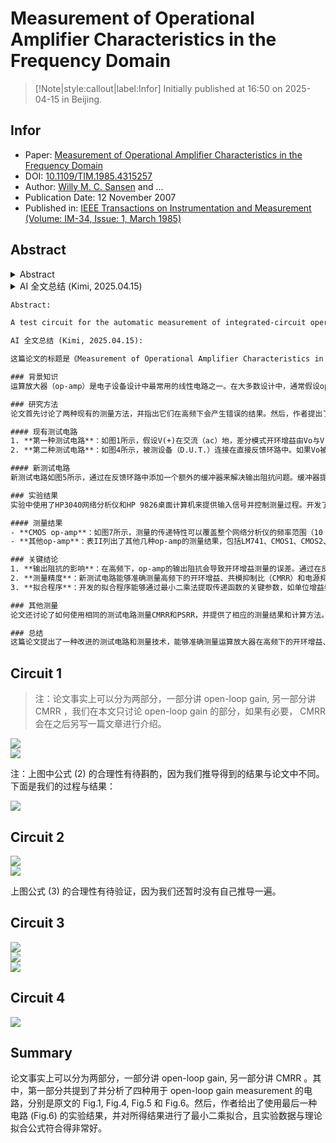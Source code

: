 # Measurement of Operational Amplifier Characteristics in the Frequency Domain

> [!Note|style:callout|label:Infor]
Initially published at 16:50 on 2025-04-15 in Beijing.

## Infor 

- Paper: [Measurement of Operational Amplifier Characteristics in the Frequency Domain](https://ieeexplore.ieee.org/document/4315257)
- DOI: [10.1109/TIM.1985.4315257](https://doi.org/10.1109/TIM.1985.4315257)
- Author:  [Willy M. C. Sansen](https://ieeexplore.ieee.org/author/37275189100) and ...
- Publication Date: 12 November 2007
- Published in: [ IEEE Transactions on Instrumentation and Measurement (Volume: IM-34, Issue: 1, March 1985)](https://ieeexplore.ieee.org/xpl/RecentIssue.jsp?punumber=19)

## Abstract


<details>
<summary>Abstract</summary>

A test circuit for the automatic measurement of integrated-circuit operational amplifiers in the frequency domain has been developed. The main advantage of this test circuit over those previously reported in the literature is that it uses buffers in the feedback loop to reduce the influence of the output impedance of the operational amplifier. A fit program has been developed to extract the relevant parameters such as the transfer characteristics, the common mode rejection ratio, and the power supply rejection ratio. Examples of measurements are added for several operational amplifiers.
</details>
<div>





<details>
<summary>AI 全文总结 (Kimi, 2025.04.15)</summary>

这篇论文的标题是《Measurement of Operational Amplifier Characteristics in the Frequency Domain》，由Willy M. C. Sansen、Michael Steyaert和Paul J. V. Vandeloof撰写，发表于1985年3月的《IEEE Transactions on Instrumentation and Measurement》。论文主要介绍了一种用于自动测量集成电路运算放大器（op-amp）频率域特性的测试电路，并提出了一种新的测量技术，以减少运算放大器输出阻抗对测量结果的影响。

### 背景知识
运算放大器（op-amp）是电子设备设计中最常用的线性电路之一。在大多数设计中，通常假设op-amp的性能是理想的，例如假设其差分模式开环增益非常高。然而，这种假设仅在低频下合理。在高频下，为了确保在单位增益跟随器模式下的无条件稳定性，增益会降低，因此需要内部相位补偿。补偿的关键在于了解op-amp在单位增益附近的传递特性。传统的传递函数测量技术通常会受到op-amp输出阻抗的影响。

### 研究方法
论文首先讨论了两种现有的测量方法，并指出它们在高频下会产生错误的结果。然后，作者提出了一种新的测量设置，通过在反馈环路中使用缓冲器来减少输出阻抗对测量传递函数的影响。

#### 现有测试电路
1. **第一种测试电路**：如图1所示，假设V(+)在交流（ac）地，差分模式开环增益由Vo与V(-)的比值给出。然而，当频率升高时，op-amp的输出阻抗（Z）呈感性，导致测量传递特性在1 MHz以上出现额外的峰值。
2. **第二种测试电路**：如图4所示，被测设备（D.U.T.）连接在直接反馈环路中。如果Vo被测量，可以计算出差分模式开环增益。但同样，高频下输出阻抗（Z）的影响会导致误差。

#### 新测试电路
新测试电路如图5所示，通过在反馈环路中添加一个额外的缓冲器来解决输出阻抗问题。缓冲器提供反馈信号，但输入信号不能通过缓冲器。通过分析小信号等效电路，得出传递函数。为了满足测量精度要求，添加了两个额外的缓冲器（图6中的缓冲器II和III），并进行了校准。

### 实验结果
实验中使用了HP3040网络分析仪和HP 9826桌面计算机来提供输入信号并控制测量过程。开发了一个拟合程序，通过最小二乘法将测量到的传递函数拟合到特定表达式中，从而提取出低频截距、极点等参数。

#### 测量结果
- **CMOS op-amp**：如图7所示，测量的传递特性可以覆盖整个网络分析仪的频率范围（10 Hz-10 MHz）。提取的参数包括低频截距、单位增益频率、相位裕度等，如表I所示。
- **其他op-amp**：表II列出了其他几种op-amp的测量结果，包括LM741、CMOS1、CMOS2、BIPOL和TLO81。这些结果表明，新测试电路能够准确测量高频下的开环增益和其他参数。

### 关键结论
1. **输出阻抗的影响**：在高频下，op-amp的输出阻抗会导致开环增益测量的误差。通过在反馈环路中使用缓冲器，可以显著减少这种影响。
2. **测量精度**：新测试电路能够准确测量高频下的开环增益、共模抑制比（CMRR）和电源抑制比（PSRR）。
3. **拟合程序**：开发的拟合程序能够通过最小二乘法提取传递函数的关键参数，如单位增益频率和相位裕度，从而为设计人员提供重要的设计参数。

### 其他测量
论文还讨论了如何使用相同的测试电路测量CMRR和PSRR，并提供了相应的测量结果和计算方法。例如，图8展示了LM741的共模增益和CMRR，图9展示了LM741的PSRR。

### 总结
这篇论文提出了一种改进的测试电路和测量技术，能够准确测量运算放大器在高频下的开环增益、CMRR和PSRR等关键参数。通过在反馈环路中使用缓冲器，有效减少了输出阻抗对测量结果的影响，提高了测量精度。开发的拟合程序进一步简化了参数提取过程，为电子电路设计人员提供了重要的工具和数据支持。
</details>
</div>



``` txt
Abstract: 

A test circuit for the automatic measurement of integrated-circuit operational amplifiers in the frequency domain has been developed. The main advantage of this test circuit over those previously reported in the literature is that it uses buffers in the feedback loop to reduce the influence of the output impedance of the operational amplifier. A fit program has been developed to extract the relevant parameters such as the transfer characteristics, the common mode rejection ratio, and the power supply rejection ratio. Examples of measurements are added for several operational amplifiers.
```

``` txt
AI 全文总结 (Kimi, 2025.04.15): 

这篇论文的标题是《Measurement of Operational Amplifier Characteristics in the Frequency Domain》，由Willy M. C. Sansen、Michael Steyaert和Paul J. V. Vandeloof撰写，发表于1985年3月的《IEEE Transactions on Instrumentation and Measurement》。论文主要介绍了一种用于自动测量集成电路运算放大器（op-amp）频率域特性的测试电路，并提出了一种新的测量技术，以减少运算放大器输出阻抗对测量结果的影响。

### 背景知识
运算放大器（op-amp）是电子设备设计中最常用的线性电路之一。在大多数设计中，通常假设op-amp的性能是理想的，例如假设其差分模式开环增益非常高。然而，这种假设仅在低频下合理。在高频下，为了确保在单位增益跟随器模式下的无条件稳定性，增益会降低，因此需要内部相位补偿。补偿的关键在于了解op-amp在单位增益附近的传递特性。传统的传递函数测量技术通常会受到op-amp输出阻抗的影响。

### 研究方法
论文首先讨论了两种现有的测量方法，并指出它们在高频下会产生错误的结果。然后，作者提出了一种新的测量设置，通过在反馈环路中使用缓冲器来减少输出阻抗对测量传递函数的影响。

#### 现有测试电路
1. **第一种测试电路**：如图1所示，假设V(+)在交流（ac）地，差分模式开环增益由Vo与V(-)的比值给出。然而，当频率升高时，op-amp的输出阻抗（Z）呈感性，导致测量传递特性在1 MHz以上出现额外的峰值。
2. **第二种测试电路**：如图4所示，被测设备（D.U.T.）连接在直接反馈环路中。如果Vo被测量，可以计算出差分模式开环增益。但同样，高频下输出阻抗（Z）的影响会导致误差。

#### 新测试电路
新测试电路如图5所示，通过在反馈环路中添加一个额外的缓冲器来解决输出阻抗问题。缓冲器提供反馈信号，但输入信号不能通过缓冲器。通过分析小信号等效电路，得出传递函数。为了满足测量精度要求，添加了两个额外的缓冲器（图6中的缓冲器II和III），并进行了校准。

### 实验结果
实验中使用了HP3040网络分析仪和HP 9826桌面计算机来提供输入信号并控制测量过程。开发了一个拟合程序，通过最小二乘法将测量到的传递函数拟合到特定表达式中，从而提取出低频截距、极点等参数。

#### 测量结果
- **CMOS op-amp**：如图7所示，测量的传递特性可以覆盖整个网络分析仪的频率范围（10 Hz-10 MHz）。提取的参数包括低频截距、单位增益频率、相位裕度等，如表I所示。
- **其他op-amp**：表II列出了其他几种op-amp的测量结果，包括LM741、CMOS1、CMOS2、BIPOL和TLO81。这些结果表明，新测试电路能够准确测量高频下的开环增益和其他参数。

### 关键结论
1. **输出阻抗的影响**：在高频下，op-amp的输出阻抗会导致开环增益测量的误差。通过在反馈环路中使用缓冲器，可以显著减少这种影响。
2. **测量精度**：新测试电路能够准确测量高频下的开环增益、共模抑制比（CMRR）和电源抑制比（PSRR）。
3. **拟合程序**：开发的拟合程序能够通过最小二乘法提取传递函数的关键参数，如单位增益频率和相位裕度，从而为设计人员提供重要的设计参数。

### 其他测量
论文还讨论了如何使用相同的测试电路测量CMRR和PSRR，并提供了相应的测量结果和计算方法。例如，图8展示了LM741的共模增益和CMRR，图9展示了LM741的PSRR。

### 总结
这篇论文提出了一种改进的测试电路和测量技术，能够准确测量运算放大器在高频下的开环增益、CMRR和PSRR等关键参数。通过在反馈环路中使用缓冲器，有效减少了输出阻抗对测量结果的影响，提高了测量精度。开发的拟合程序进一步简化了参数提取过程，为电子电路设计人员提供了重要的工具和数据支持。
```








## Circuit 1

> 注：论文事实上可以分为两部分，一部分讲 open-loop gain, 另一部分讲 CMRR ，我们在本文只讨论 open-loop gain 的部分，如果有必要， CMRR 会在之后另写一篇文章进行介绍。

<div class="center"><img src="https://imagebank-0.oss-cn-beijing.aliyuncs.com/VS-PicGo/2025-04-16-00-09-09_Measurement of Operational Amplifier Characteristics in the Frequency Domain.png"/></div>
<div class="center"><img src="https://imagebank-0.oss-cn-beijing.aliyuncs.com/VS-PicGo/2025-04-16-00-09-28_Measurement of Operational Amplifier Characteristics in the Frequency Domain.png"/></div>

注：上图中公式 (2) 的合理性有待斟酌，因为我们推导得到的结果与论文中不同。下面是我们的过程与结果：
<div class="center"><img src="https://imagebank-0.oss-cn-beijing.aliyuncs.com/VS-PicGo/2025-04-16-00-11-05_Measurement of Operational Amplifier Characteristics in the Frequency Domain.png"/></div>

## Circuit 2

<div class="center"><img src="https://imagebank-0.oss-cn-beijing.aliyuncs.com/VS-PicGo/2025-04-16-00-11-21_Measurement of Operational Amplifier Characteristics in the Frequency Domain.png"/></div>
<div class="center"><img src="https://imagebank-0.oss-cn-beijing.aliyuncs.com/VS-PicGo/2025-04-16-00-11-42_Measurement of Operational Amplifier Characteristics in the Frequency Domain.png"/></div>

上图公式 (3) 的合理性有待验证，因为我们还暂时没有自己推导一遍。

## Circuit 3

<div class="center"><img src="https://imagebank-0.oss-cn-beijing.aliyuncs.com/VS-PicGo/2025-04-16-00-12-49_Measurement of Operational Amplifier Characteristics in the Frequency Domain.png"/></div>
<div class="center"><img src="https://imagebank-0.oss-cn-beijing.aliyuncs.com/VS-PicGo/2025-04-16-00-13-00_Measurement of Operational Amplifier Characteristics in the Frequency Domain.png"/></div>
<div class="center"><img src="https://imagebank-0.oss-cn-beijing.aliyuncs.com/VS-PicGo/2025-04-16-00-13-33_Measurement of Operational Amplifier Characteristics in the Frequency Domain.png"/></div>

## Circuit 4

<div class="center"><img src="https://imagebank-0.oss-cn-beijing.aliyuncs.com/VS-PicGo/2025-04-16-00-13-49_Measurement of Operational Amplifier Characteristics in the Frequency Domain.png"/></div>

## Summary


论文事实上可以分为两部分，一部分讲 open-loop gain, 另一部分讲 CMRR 。其中，第一部分共提到了并分析了四种用于 open-loop gain measurement 的电路，分别是原文的 Fig.1, Fig.4, Fig.5 和 Fig.6。然后，作者给出了使用最后一种电路 (Fig.6) 的实验结果，并对所得结果进行了最小二乘拟合，且实验数据与理论拟合公式符合得非常好。